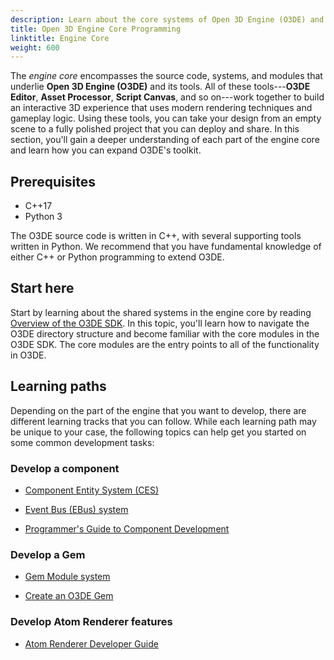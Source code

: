 ```yaml
---
description: Learn about the core systems of Open 3D Engine (O3DE) and how you can extend those systems by programming.
title: Open 3D Engine Core Programming
linktitle: Engine Core
weight: 600
---
```


The *engine core* encompasses the source code, systems, and modules that underlie **Open 3D Engine (O3DE)** and its tools. All of these tools---**O3DE Editor**, **Asset Processor**, **Script Canvas**, and so on---work together to build an interactive 3D experience that uses modern rendering techniques and gameplay logic. Using these tools, you can take your design from an empty scene to a fully polished project that you can deploy and share. In this section, you'll gain a deeper understanding of each part of the engine core and learn how you can expand O3DE's toolkit.

## Prerequisites

* C++17
* Python 3

The O3DE source code is written in C++, with several supporting tools written in Python. We recommend that you have fundamental knowledge of either C++ or Python programming to extend O3DE.


## Start here

Start by learning about the shared systems in the engine core by reading [Overview of the O3DE SDK](/docs/welcome-guide/key-concepts/#overview-of-the-o3de-sdk). 
In this topic, you'll learn how to navigate the O3DE directory structure and become familiar with the core modules in the O3DE SDK. The core modules are the entry points to all of the functionality in O3DE.


## Learning paths

Depending on the part of the engine that you want to develop, there are different learning tracks that you can follow. While each learning path may be unique to your case, the following topics can help get you started on some common development tasks:


### Develop a component
  
  - [Component Entity System (CES)](/docs/welcome-guide/key-concepts/#the-component-entity-system)
  
  - [Event Bus (EBus) system](/docs/user-guide/engine/ebus/)
  
  - [Programmer's Guide to Component Development](/docs/user-guide/components/development/)


### Develop a Gem
  
  - [Gem Module system](/docs/user-guide/gems/development/overview/)

  - [Create an O3DE Gem](/docs/user-guide/gems/development/creating/)


### Develop Atom Renderer features
  
  - [Atom Renderer Developer Guide](/docs/atom-guide/dev-guide/)
